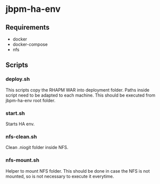 # jbpm-ha-env

## Requirements

* docker
* docker-compose
* nfs

## Scripts

### deploy.sh
 
This scripts copy the RHAPM WAR into deployment folder. Paths inside script need to be adapted to each machine. 
This should be executed from jbpm-ha-env root folder. 

### start.sh

Starts HA env.

### nfs-clean.sh

Clean .niogit folder inside NFS. 

### nfs-mount.sh

Helper to mount NFS folder. This should be done in case the NFS is not mounted, so is not necessary to execute it everytime.


